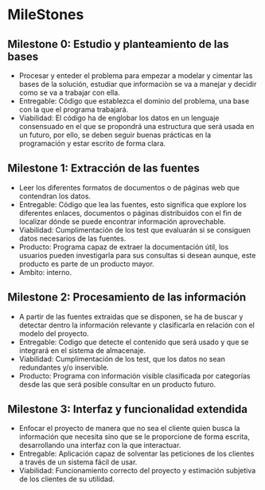 # MileStones

## Milestone 0: Estudio y planteamiento de las bases 
- Procesar y enteder el problema para empezar a modelar y cimentar las bases de la solución, estudiar que informaciòn se va a manejar y decidir como se va a trabajar con ella.
- Entregable: Código que establezca el dominio del problema, una base con la que el programa trabajará.
- Viabilidad: El código ha de englobar los datos en un lenguaje consensuado en el que se propondrá una estructura que será usada en un futuro, por ello, se deben seguir buenas prácticas en la programación y estar escrito de forma clara.

## Milestone 1: Extracción de las fuentes
- Leer los diferentes formatos de documentos o de páginas web que contendran los datos.
- Entregable: Código que lea las fuentes, esto significa que explore los diferentes enlaces, documentos o páginas distribuidos con el fin de localizar dónde se puede encontrar información aprovechable.
- Viabilidad: Cumplimentación de los test que evaluarán si se consiguen datos necesarios de las fuentes.
- Producto: Programa capaz de extraer la documentación útil, los usuarios pueden investigarla para sus consultas si desean aunque, este producto es parte de un producto mayor.
- Ambito: interno.

## Milestone 2: Procesamiento de las información 
 - A partir de las fuentes extraidas que se disponen, se ha de buscar y detectar dentro la información relevante y clasificarla en relación con el modelo del proyecto.
 - Entregable: Codigo que detecte el contenido que será usado y que se integrará en el sistema de almacenaje.
 - Viabilidad: Cumplimentación de los test, que los datos no sean redundantes y/o inservible.
 - Producto: Programa con información visible clasificada por categorías desde las que será posible consultar en un producto futuro.

## Milestone 3: Interfaz y funcionalidad extendida
- Enfocar el proyecto de manera que no sea el cliente quien busca la información que necesita sino que se le proporcione de forma escrita, desarrollando una interfaz con la que interactuar.
- Entregable: Aplicación capaz de solventar las peticiones de los clientes a través de un sistema fácil de usar.
- Viabilidad: Funcionamiento correcto del proyecto y estimación subjetiva de los clientes de su utilidad.
